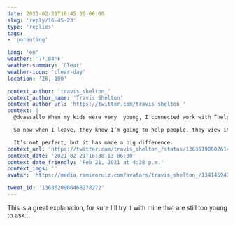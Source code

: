 ```yaml
---
date: 2021-02-21T16:45:36-06:00
slug: 'reply/16-45-23'
type: 'replies'
tags:
- 'parenting'

lang: 'en'
weather: '77.84°F'
weather-summary: 'Clear'
weather-icon: 'clear-day'
location: '26,-100'

context_author: 'travis_shelton_'
context_author_name: 'Travis Shelton'
context_author_url: 'https://twitter.com/travis_shelton_'
context: |
  @dvassallo When my kids were very  young, I connected work with “helping people”

  So now when I leave, they know I’m going to help people, they view it as a positive, and they talk often about wanting to go work to help people. 

  It’s not perfect, but it has made a big difference.
context_url: 'https://twitter.com/travis_shelton_/status/1363619060261421057?s=12'
context_date: '2021-02-21T16:38:13-06:00'
context_date_friendly: 'Feb 21, 2021 at 4:38 p.m.'
context_imgs: ''
avatar: 'https://media.ramiroruiz.com/avatars/travis_shelton_/1341459424578326528/mNeFeDdm_bigger.jpg'

tweet_id: '1363620906468278272'
---
```

This is a great explanation, for sure I'll try it with mine that are still too young to ask... 